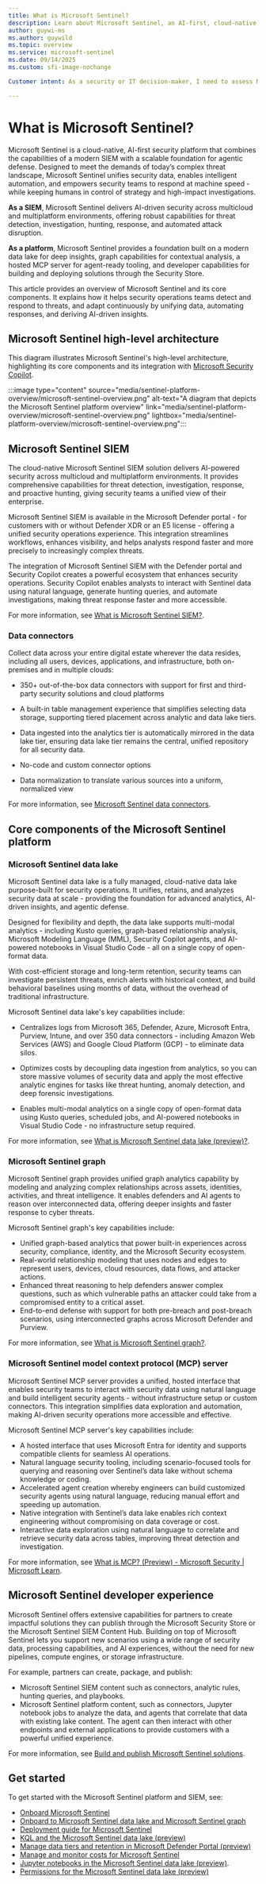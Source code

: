 ```yaml
---
title: What is Microsoft Sentinel?
description: Learn about Microsoft Sentinel, an AI-first, cloud-native security platform and security information and event management (SIEM) that consolidates and analyzes security data at scale, empowers security operations teams with proactive, AI-enhanced defense capabilities, and provides unified tools for detecting, investigating, and responding to threats across hybrid and multicloud environments.
author: guywi-ms
ms.author: guywild
ms.topic: overview
ms.service: microsoft-sentinel
ms.date: 09/14/2025
ms.custom: sfi-image-nochange

Customer intent: As a security or IT decision‑maker, I need to assess Microsoft Sentinel’s cloud‑native, fully managed architecture - centered on the Sentinel data lake and graph - so I can determine fit for our security, operational, and migration requirements.

---
```


# What is Microsoft Sentinel?

Microsoft Sentinel is a cloud-native, AI-first security platform that combines the capabilities of a modern SIEM with a scalable foundation for agentic defense. Designed to meet the demands of today’s complex threat landscape, Microsoft Sentinel unifies security data, enables intelligent automation, and empowers security teams to respond at machine speed - while keeping humans in control of strategy and high-impact investigations.

**As a SIEM**, Microsoft Sentinel delivers AI-driven security across multicloud and multiplatform environments, offering robust capabilities for threat detection, investigation, hunting, response, and automated attack disruption. 

**As a platform**, Microsoft Sentinel provides a foundation built on a modern data lake for deep insights, graph capabilities for contextual analysis, a hosted MCP server for agent-ready tooling, and developer capabilities for building and deploying solutions through the Security Store.

This article provides an overview of Microsoft Sentinel and its core components. It explains how it helps security operations teams detect and respond to threats, and adapt continuously by unifying data, automating responses, and deriving AI-driven insights.

## Microsoft Sentinel high-level architecture 

This diagram illustrates Microsoft Sentinel's high-level architecture, highlighting its core components and its integration with [Microsoft Security Copilot](/copilot/security/microsoft-security-copilot).

:::image type="content" source="media/sentinel-platform-overview/microsoft-sentinel-overview.png" alt-text="A diagram that depicts the Microsoft Sentinel platform overview" link="media/sentinel-platform-overview/microsoft-sentinel-overview.png" lightbox="media/sentinel-platform-overview/microsoft-sentinel-overview.png":::

## Microsoft Sentinel SIEM

The cloud-native Microsoft Sentinel SIEM solution delivers AI-powered security across multicloud and multiplatform environments. It provides comprehensive capabilities for threat detection, investigation, response, and proactive hunting, giving security teams a unified view of their enterprise.

Microsoft Sentinel SIEM is available in the Microsoft Defender portal - for customers with or without Defender XDR or an E5 license - offering a unified security operations experience. This integration streamlines workflows, enhances visibility, and helps analysts respond faster and more precisely to increasingly complex threats.

The integration of Microsoft Sentinel SIEM with the Defender portal and Security Copilot creates a powerful ecosystem that enhances security operations. Security Copilot enables analysts to interact with Sentinel data using natural language, generate hunting queries, and automate investigations, making threat response faster and more accessible.

For more information, see [What is Microsoft Sentinel SIEM?](./overview.md).

### Data connectors

Collect data across your entire digital estate wherever the data resides, including all users, devices, applications, and infrastructure, both on-premises and in multiple clouds:

- 350+ out-of-the-box data connectors with support for first and third-party security solutions and cloud platforms

- A built-in table management experience that simplifies selecting data storage, supporting tiered placement across analytic and data lake tiers.

- Data ingested into the analytics tier is automatically mirrored in the data lake tier, ensuring data lake tier remains the central, unified repository for all security data.

- No-code and custom connector options

- Data normalization to translate various sources into a uniform, normalized view

For more information, see [Microsoft Sentinel data connectors](./connect-data-sources.md).


## Core components of the Microsoft Sentinel platform

### Microsoft Sentinel data lake

Microsoft Sentinel data lake is a fully managed, cloud-native data lake purpose-built for security operations. It unifies, retains, and analyzes security data at scale - providing the foundation for advanced analytics, AI-driven insights, and agentic defense.

Designed for flexibility and depth, the data lake supports multi-modal analytics - including Kusto queries, graph-based relationship analysis, Microsoft Modeling Language (MML), Security Copilot agents, and AI-powered notebooks in Visual Studio Code - all on a single copy of open-format data.

With cost-efficient storage and long-term retention, security teams can investigate persistent threats, enrich alerts with historical context, and build behavioral baselines using months of data, without the overhead of traditional infrastructure.

Microsoft Sentinel data lake's key capabilities include:

- Centralizes logs from Microsoft 365, Defender, Azure, Microsoft Entra, Purview, Intune, and over 350 data connectors - including Amazon Web Services (AWS) and Google Cloud Platform (GCP) - to eliminate data silos.

- Optimizes costs by decoupling data ingestion from analytics, so you can store massive volumes of security data and apply the most effective analytic engines for tasks like threat hunting, anomaly detection, and deep forensic investigations.

- Enables multi-modal analytics on a single copy of open-format data using Kusto queries, scheduled jobs, and AI-powered notebooks in Visual Studio Code - no infrastructure setup required.

For more information, see [What is Microsoft Sentinel data lake (preview)?](../sentinel/datalake/sentinel-lake-overview.md).


### Microsoft Sentinel graph

Microsoft Sentinel graph provides unified graph analytics capability by modeling and analyzing complex relationships across assets, identities, activities, and threat intelligence. It enables defenders and AI agents to reason over interconnected data, offering deeper insights and faster response to cyber threats.

Microsoft Sentinel graph's key capabilities include:

- Unified graph-based analytics that power built-in experiences across security, compliance, identity, and the Microsoft Security ecosystem.
- Real-world relationship modeling that uses nodes and edges to represent users, devices, cloud resources, data flows, and attacker actions.
- Enhanced threat reasoning to help defenders answer complex questions, such as which vulnerable paths an attacker could take from a compromised entity to a critical asset.
- End-to-end defense with support for both pre-breach and post-breach scenarios, using interconnected graphs across Microsoft Defender and Purview.

For more information, see [What is Microsoft Sentinel graph?](../sentinel/datalake/sentinel-graph-overview.md).

### Microsoft Sentinel model context protocol (MCP) server

Microsoft Sentinel MCP server provides a unified, hosted interface that enables security teams to interact with security data using natural language and build intelligent security agents - without infrastructure setup or custom connectors.  This integration simplifies data exploration and automation, making AI-driven security operations more accessible and effective.

Microsoft Sentinel MCP server's key capabilities include:

- A hosted interface that uses Microsoft Entra for identity and supports compatible clients for seamless AI operations.
- Natural language security tooling, including scenario-focused tools for querying and reasoning over Sentinel’s data lake without schema knowledge or coding.
- Accelerated agent creation whereby engineers can build customized security agents using natural language, reducing manual effort and speeding up automation.
- Native integration with Sentinel’s data lake enables rich context engineering without compromising on data coverage or cost.
- Interactive data exploration using natural language to correlate and retrieve security data across tables, improving threat detection and investigation.


For more information, see [What is MCP? (Preview) - Microsoft Security | Microsoft Learn](../sentinel/datalake/sentinel-mcp-overview.md).

## Microsoft Sentinel developer experience

Microsoft Sentinel offers extensive capabilities for partners to create impactful solutions they can publish through the Microsoft Security Store or the Microsoft Sentinel SIEM Content Hub. Building on top of Microsoft Sentinel lets you support new scenarios using a wide range of security data, processing capabilities, and AI experiences, without the need for new pipelines, compute engines, or storage infrastructure. 

For example, partners can create, package, and publish: 

- Microsoft Sentinel SIEM content such as connectors, analytic rules, hunting queries, and playbooks. 
- Microsoft Sentinel platform content, such as connectors, Jupyter notebook jobs to analyze the data, and agents that correlate that data with existing lake content. The agent can then interact with other endpoints and external applications to provide customers with a powerful unified experience. 

For more information, see [Build and publish Microsoft Sentinel solutions](./partner-integrations.md).

## Get started

To get started with the Microsoft Sentinel platform and SIEM, see:

- [Onboard Microsoft Sentinel](quickstart-onboard.md)
- [Onboard to Microsoft Sentinel data lake and Microsoft Sentinel graph](../sentinel/datalake/sentinel-lake-onboarding.md)
- [Deployment guide for Microsoft Sentinel](deploy-overview.md)
- [KQL and the Microsoft Sentinel data lake (preview)](../sentinel/datalake/kql-overview.md)
- [Manage data tiers and retention in Microsoft Defender Portal (preview)](./manage-data-overview.md)
- [Manage and monitor costs for Microsoft Sentinel](./billing-monitor-costs.md)
- [Jupyter notebooks in the Microsoft Sentinel data lake (preview)](../sentinel/datalake/notebooks-overview.md).
- [Permissions for the Microsoft Sentinel data lake (preview)](./roles.md#roles-and-permissions-for-the-microsoft-sentinel-data-lake)